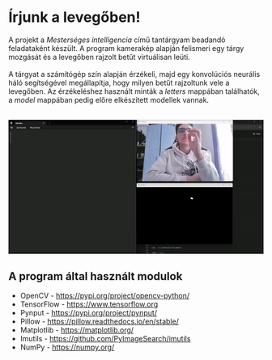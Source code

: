<h1>Írjunk a levegőben!</h1>
A projekt a <i>Mesterséges intelligencia</i> című tantárgyam beadandó feladataként készült. A program kamerakép alapján felismeri egy tárgy mozgását és a levegőben rajzolt betűt virtuálisan leüti.
<br></br>
A tárgyat a számítógép szín alapján érzékeli, majd egy konvolúciós neurális háló segítségével megállapítja, hogy milyen betűt rajzoltunk vele a levegőben. Az érzékeléshez használt minták a <i>letters</i> mappában találhatók, a <i>model</i> mappában pedig előre elkészített modellek vannak.
<p align="center">
</br>
<img src="test.gif">
</p>

<h2>A program által használt modulok</h2>

- OpenCV - https://pypi.org/project/opencv-python/
- TensorFlow - https://www.tensorflow.org
- Pynput - https://pypi.org/project/pynput/
- Pillow - https://pillow.readthedocs.io/en/stable/
- Matplotlib - https://matplotlib.org/
- Imutils - https://github.com/PyImageSearch/imutils
- NumPy - https://numpy.org/